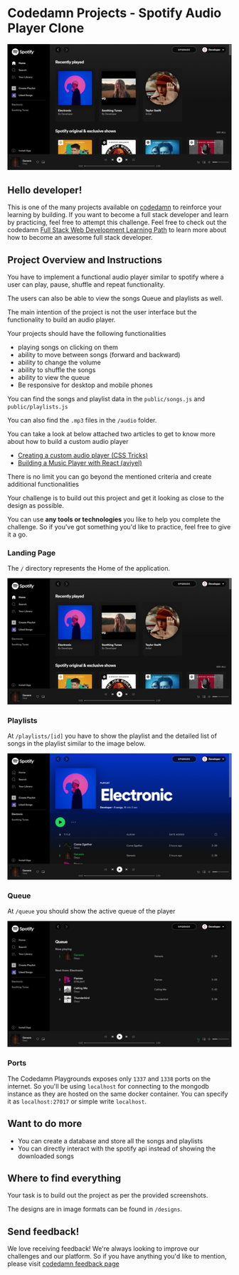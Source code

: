# Codedamn Projects - Spotify Audio Player Clone

![header image](https://raw.githubusercontent.com/codedamn-projects/spotify-audio-player-clone/master/designs/Home%20%5BDesktop%5D.png)
## Hello developer!

This is one of the many projects available on [codedamn](https://codedamn.com/projects) to reinforce your learning by building. If you want to become a full stack developer and learn by practicing, feel free to attempt this challenge. Feel free to check out the codedamn [Full Stack Web Development Learning Path](https://codedamn.com/learning-paths/fullstack) to learn more about how to become an awesome full stack developer.

## Project Overview and Instructions

You have to implement a functional audio player similar to spotify where a user can  play, pause, shuffle and repeat functionality. 

The users can also be able to view the songs Queue and playlists as well. 

The main intention of the project is not the user interface but the functionality to build an audio player. 

Your projects should have the following functionalities 

- playing songs on clicking on them
- ability to move between songs (forward and backward)
- ability to change the volume 
- ability to shuffle the songs
- ability to view the queue 
- Be responsive for desktop and mobile phones

You can find the songs and playlist data in the `public/songs.js` and `public/playlists.js` 

You can also find the `.mp3` files in the `/audio` folder.

You can take a look at below attached two articles to get to know more about how to build a custom audio player 

- [Creating a custom audio player (CSS Tricks)](https://css-tricks.com/lets-create-a-custom-audio-player/)
- [Building a Music Player with React (aviyel)](https://aviyel.com/post/1193/building-a-music-player-application-in-react-js)

There is no limit you can go beyond the mentioned criteria and create additional functionalities

Your challenge is to build out this project and get it looking as close to the design as possible.

You can use **any tools or technologies** you like to help you complete the challenge. So if you've got something you'd like to practice, feel free to give it a go.

### Landing Page

The `/` directory represents the Home of the application.

![Home page](https://raw.githubusercontent.com/codedamn-projects/spotify-audio-player-clone/master/designs/Home%20%5BDesktop%5D.png)

### Playlists 

At `/playlists/[id]` you have to show the playlist and the detailed list of songs in the playlist similar to the image below. 

![playlists](https://raw.githubusercontent.com/codedamn-projects/spotify-audio-player-clone/master/designs/playlist%20%5BDesktop%5D.png)


### Queue 

At `/queue` you should show the active queue of the player 


![Queue](https://raw.githubusercontent.com/codedamn-projects/spotify-audio-player-clone/master/designs/Queue%20%5BDesktop%5D.png)

### Ports 
The Codedamn Playgrounds exposes only `1337` and `1338` ports on the internet. So you'll be using `localhost` for connecting to the mongodb instance as they are hosted on the same docker container. You can specify it as `localhost:27017` or simple write `localhost`. 
 
## Want to do more 

- You can create a database and store all the songs and playlists 
- You can directly interact with the spotify api instead of showing the downloaded songs
## Where to find everything

Your task is to build out the project as per the provided screenshots.

The designs are in image formats can be found in `/designs`.
## Send feedback!

We love receiving feedback! We're always looking to improve our challenges and our platform. So if you have anything you'd like to mention, please visit [codedamn feedback page](https://codedamn.com/contact)